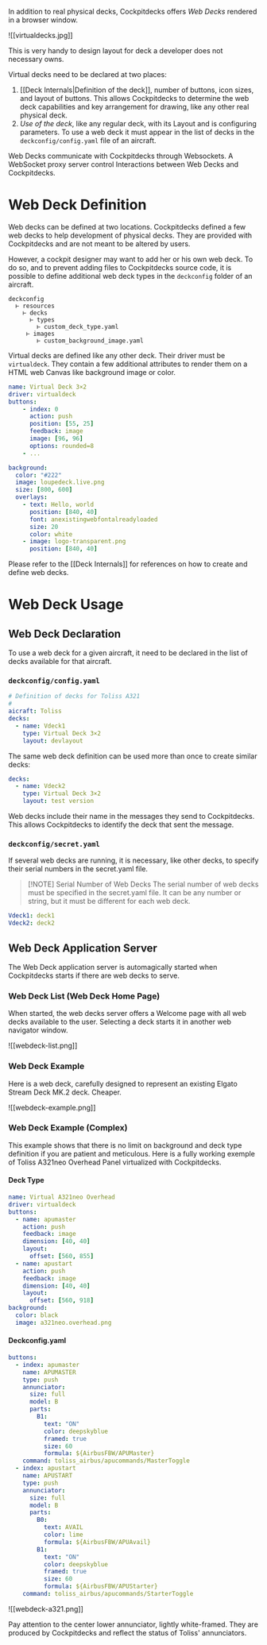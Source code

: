 In addition to real physical decks, Cockpitdecks offers *Web Decks* rendered in a browser window.

![[virtualdecks.jpg]]

This is very handy to design layout for deck a developer does not necessary owns.

Virtual decks need to be declared at two places:

1. [[Deck Internals|Definition of the deck]], number of buttons, icon sizes, and layout of buttons. This allows Cockpitdecks to determine the web deck capabilities and key arrangement for drawing, like any other real physical deck.
2. *Use of the deck*, like any regular deck, with its Layout and is configuring parameters. To use a web deck it must appear in the list of decks in the `deckconfig/config.yaml` file of an aircraft.

Web Decks communicate with Cockpitdecks through Websockets. A WebSocket proxy server control Interactions between Web Decks and Cockpitdecks.

# Web Deck Definition

Web decks can be defined at two locations. Cockpitdecks defined a few web decks to help development of physical decks. They are provided with Cockpitdecks and are not meant to be altered by users.

However, a cockpit designer may want to add her or his own web deck. To do so, and to prevent adding files to Cockpitdecks source code, it is possible to define additional web deck types in the `deckconfig` folder of an aircraft.

```
deckconfig
  ⊢ resources
    ⊢ decks
	  ⊢ types
	    ⊢ custom_deck_type.yaml
	 ⊢ images
	    ⊢ custom_background_image.yaml
```

Virtual decks are defined like any other deck. Their driver must be `virtualdeck`. They contain a few additional attributes to render them on a HTML web Canvas like background image or color.

```yaml hl_lines="2"
name: Virtual Deck 3×2
driver: virtualdeck
buttons:
    - index: 0
      action: push
      position: [55, 25]
      feedback: image
      image: [96, 96]
      options: rounded=8
    - ...

background:
  color: "#222"
  image: loupedeck.live.png
  size: [800, 600]
  overlays:
    - text: Hello, world
      position: [840, 40]
      font: anexistingwebfontalreadyloaded
      size: 20
      color: white
    - image: logo-transparent.png
      position: [840, 40]
```

Please refer to the [[Deck Internals]] for references on how to create and define web decks.

# Web Deck Usage

## Web Deck Declaration

To use a web deck for a given aircraft, it need to be declared in the list of decks available for that aircraft.

###  `deckconfig/config.yaml`

```yaml
# Definition of decks for Toliss A321
#
aicraft: Toliss 
decks:
  - name: Vdeck1
    type: Virtual Deck 3×2
    layout: devlayout
```

The same web deck definition can be used more than once to create similar decks:

```yaml 
decks:
  - name: Vdeck2
    type: Virtual Deck 3×2
    layout: test version
```

Web decks include their name in the messages they send to Cockpitdecks. This allows Cockpitdecks to identify the deck that sent the message.

### `deckconfig/secret.yaml`

If several web decks are running, it is necessary, like other decks, to specify their serial numbers in the secret.yaml file.

> [!NOTE] Serial Number of Web Decks
> The serial number of web decks must be specified in the secret.yaml file. It can be any number or string, but it must be different for each web deck.

```yaml 
Vdeck1: deck1
Vdeck2: deck2
```

## Web Deck Application Server

The Web Deck application server is automagically started when Cockpitdecks starts if there are web decks to serve.

### Web Deck List (Web Deck Home Page)

When started, the web decks server offers a Welcome page with all web decks available to the user. Selecting a deck starts it in another web navigator window.

![[webdeck-list.png]]

### Web Deck Example

Here is a web deck, carefully designed to represent an existing Elgato Stream Deck MK.2 deck. Cheaper.

![[webdeck-example.png]]

### Web Deck Example (Complex)

This example shows that there is no limit on background and deck type definition if you are patient and meticulous. Here is a fully working exemple of Toliss A321neo Overhead Panel virtualized with Cockpitdecks.

#### Deck Type

```yaml hl_lines="4 10"
name: Virtual A321neo Overhead
driver: virtualdeck
buttons:
  - name: apumaster
    action: push
    feedback: image
    dimension: [40, 40]
    layout:
      offset: [560, 855]
  - name: apustart
    action: push
    feedback: image
    dimension: [40, 40]
    layout:
      offset: [560, 918]
background:
  color: black
  image: a321neo.overhead.png
```

#### Deckconfig.yaml

```yaml hl_lines="2 16"
buttons:
  - index: apumaster
    name: APUMASTER
    type: push
    annunciator:
      size: full
      model: B
      parts:
        B1:
          text: "ON"
          color: deepskyblue
          framed: true
          size: 60
          formula: ${AirbusFBW/APUMaster}
    command: toliss_airbus/apucommands/MasterToggle
  - index: apustart
    name: APUSTART
    type: push
    annunciator:
      size: full
      model: B
      parts:
        B0:
          text: AVAIL
          color: lime
          formula: ${AirbusFBW/APUAvail}
        B1:
          text: "ON"
          color: deepskyblue
          framed: true
          size: 60
          formula: ${AirbusFBW/APUStarter}
    command: toliss_airbus/apucommands/StarterToggle
```

![[webdeck-a321.png]]

Pay attention to the center lower annunciator, lightly white-framed. They are produced by Cockpitdecks and reflect the status of Toliss' annunciators.
